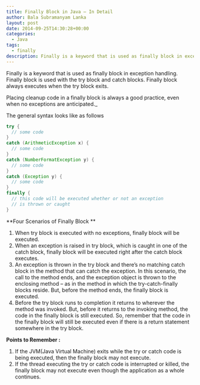 ```yaml
---
title: Finally Block in Java – In Detail
author: Bala Subramanyam Lanka
layout: post
date: 2014-09-25T14:30:28+00:00
categories:
  - Java
tags:
  - finally
description: Finally is a keyword that is used as finally block in exception handling. Finally block is used with the try block and catch blocks. Finally block always executes when the try block exits.
---
```

Finally is a keyword that is used as finally block in exception handling. Finally block is used with the try block and catch blocks. Finally block always executes when the try block exits.

Placing cleanup code in a finally block is always a good practice, even when no exceptions are anticipated._

The general syntax looks like as follows

```java
try {
  // some code
}
catch (ArithmeticException x) {
  // some code
}
catch (NumberFormatException y) {
  // some code
}
catch (Exception y) {
  // some code
}
finally {
  // this code will be executed whether or not an exception
  // is thrown or caught
}
```

**Four Scenarios  of Finally Block **

  1. When try block is executed with no exceptions, finally block will be executed.
  2. When an exception is raised in try block, which is caught in one of the catch block, finally block will be executed right after the catch block executes.
  3. An exception is thrown in the try block and there&#8217;s no matching catch block in the method that can catch the exception. In this scenario, the call to the method ends, and the exception object is thrown to the enclosing method &#8211; as in the method in which the try-catch-finally blocks reside. But, before the method ends, the finally block is executed.
  4. Before the try block runs to completion it returns to wherever the method was invoked. But, before it returns to the invoking method, the code in the finally block is still executed. So, remember that the code in the finally block will still be executed even if there is a return statement somewhere in the try block.

**Points to Remember :**

  1. If the JVM(Java Virtual Machine) exits while the try or catch code is being executed, then the finally block may not execute.
  2. If the thread executing the try or catch code is interrupted or killed, the finally block may not execute even though the application as a whole continues.